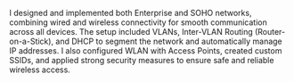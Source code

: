 I designed and implemented both Enterprise and SOHO networks, combining wired and wireless connectivity for smooth communication across all devices. The setup included VLANs, Inter-VLAN Routing (Router-on-a-Stick), and DHCP to segment the network and automatically manage IP addresses. I also configured WLAN with Access Points, created custom SSIDs, and applied strong security measures to ensure safe and reliable wireless access.
